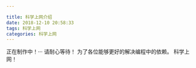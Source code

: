 ```yaml
---

title: 科学上网介绍
date: 2018-12-10 20:58:33
tags: 科学上网
categories: 科学上网
---
```


正在制作中！···
请耐心等待！
为了各位能够更好的解决编程中的依赖。
科学上网！
